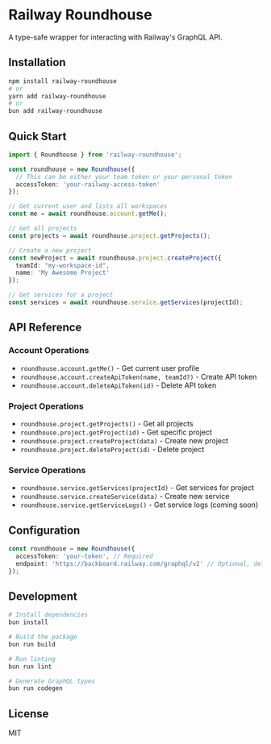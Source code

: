 # Railway Roundhouse

A type-safe wrapper for interacting with Railway's GraphQL API.

## Installation

```bash
npm install railway-roundhouse
# or
yarn add railway-roundhouse
# or
bun add railway-roundhouse
```

## Quick Start

```typescript
import { Roundhouse } from 'railway-roundhouse';

const roundhouse = new Roundhouse({
  // This can be either your team token or your personal token
  accessToken: 'your-railway-access-token'
});

// Get current user and lists all workspaces
const me = await roundhouse.account.getMe();

// Get all projects
const projects = await roundhouse.project.getProjects();

// Create a new project
const newProject = await roundhouse.project.createProject({
  teamId: "my-workspace-id",
  name: 'My Awesome Project'
});

// Get services for a project
const services = await roundhouse.service.getServices(projectId);
```

## API Reference

### Account Operations
- `roundhouse.account.getMe()` - Get current user profile
- `roundhouse.account.createApiToken(name, teamId?)` - Create API token
- `roundhouse.account.deleteApiToken(id)` - Delete API token

### Project Operations
- `roundhouse.project.getProjects()` - Get all projects
- `roundhouse.project.getProject(id)` - Get specific project
- `roundhouse.project.createProject(data)` - Create new project
- `roundhouse.project.deleteProject(id)` - Delete project

### Service Operations
- `roundhouse.service.getServices(projectId)` - Get services for project
- `roundhouse.service.createService(data)` - Create new service
- `roundhouse.service.getServiceLogs()` - Get service logs (coming soon)

## Configuration

```typescript
const roundhouse = new Roundhouse({
  accessToken: 'your-token', // Required
  endpoint: 'https://backboard.railway.com/graphql/v2' // Optional, defaults to Railway's endpoint
});
```

## Development

```bash
# Install dependencies
bun install

# Build the package
bun run build

# Run linting
bun run lint

# Generate GraphQL types
bun run codegen
```

## License

MIT

